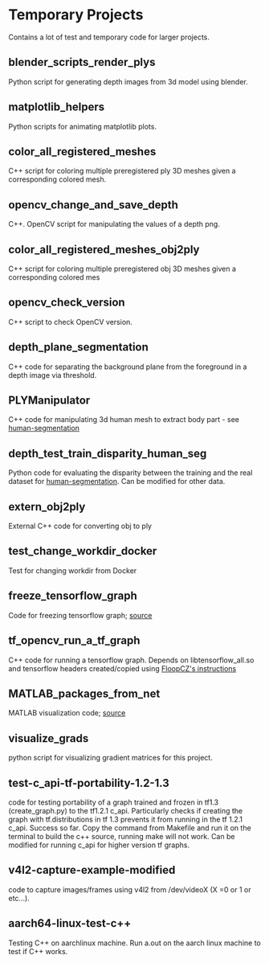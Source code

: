 # Temporary Projects

Contains a lot of test and temporary code for larger projects.

## blender_scripts_render_plys   
Python script for generating depth images from 3d model using blender.
## matplotlib_helpers
Python scripts for animating matplotlib plots.
## color_all_registered_meshes
C++ script for coloring multiple preregistered ply 3D meshes given a corresponding colored mesh.
## opencv_change_and_save_depth
C++. OpenCV script for manipulating the values of a depth png.
## color_all_registered_meshes_obj2ply  
C++ script for coloring multiple preregistered obj 3D meshes given a corresponding colored mes
## opencv_check_version
C++ script to check OpenCV version.
## depth_plane_segmentation
C++ code for separating the background plane from the foreground in a depth image via threshold.
## PLYManipulator
C++ code for manipulating 3d human mesh to extract body part - see [human-segmentation](https://github.com/neha191091/human-segmentation)
## depth_test_train_disparity_human_seg
Python code for evaluating the disparity between the training and the real dataset for [human-segmentation](https://github.com/neha191091/human-segmentation). Can be modified for other data.
## extern_obj2ply
External C++ code for converting obj to ply
## test_change_workdir_docker
Test for changing workdir from Docker
## freeze_tensorflow_graph
Code for freezing tensorflow graph; [source](https://github.com/tensorflow/tensorflow/blob/master/tensorflow/python/tools/freeze_graph.py)
## tf_opencv_run_a_tf_graph
C++ code for running a tensorflow graph. Depends on libtensorflow_all.so and tensorflow headers created/copied using [FloopCZ's instructions](https://github.com/FloopCZ/tensorflow_cc)
## MATLAB_packages_from_net
MATLAB visualization code; [source](https://www.mathworks.com/matlabcentral/fileexchange/52374-show-scroll-visualize-arbitrary-n-dimensional-arrays)
## visualize_grads
python script for visualizing gradient matrices for this project.
## test-c_api-tf-portability-1.2-1.3
code for testing portability of a graph trained and frozen in tf1.3 (create_graph.py) to the tf1.2.1 c_api. Particularly checks if creating the graph with tf.distributions in tf 1.3 prevents it from running in the tf 1.2.1 c_api. Success so far. Copy the command from Makefile and run it on the terminal to build the c++ source, running make will not work. Can be modified for running c_api for higher version tf graphs.
## v4l2-capture-example-modified
code to capture images/frames using v4l2 from /dev/videoX (X =0 or 1 or etc...).
## aarch64-linux-test-c++
Testing C++ on aarchlinux machine. Run a.out on the aarch linux machine to test if C++ works.

